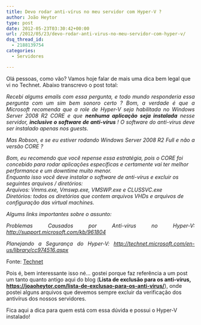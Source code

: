 ```yaml
---
title: Devo rodar anti-vírus no meu servidor com Hyper-V ?
author: João Heytor
type: post
date: 2012-05-23T03:30:42+00:00
url: /2012/05/23/devo-rodar-anti-virus-no-meu-servidor-com-hyper-v/
dsq_thread_id:
  - 2188139754
categories:
  - Servidores

---
```

Olá pessoas, como vão? Vamos hoje falar de mais uma dica bem legal que vi no Technet. Abaixo transcrevo o post total:

<p align="justify">
  <em>Recebi algums emails com essa pergunta, e todo mundo responderia essa pergunta com um sim bem sonoro certo ? Bom, a verdade é que a Microsoft recomenda que a role de Hyper-V seja habilitada no Windows Server 2008 R2 CORE e que <strong>nenhuma aplicação seja instalada</strong> nesse servidor, <strong>inclusive o software de anti-vírus</strong> ! O software do anti-virus deve ser instalado apenas nos guests.</em>
</p>

<p align="justify">
  <em>Mas Robson, e se eu estiver rodando Windows Server 2008 R2 Full e não a versão CORE ? </em>
</p>

_Bom, eu recomendo que você repense essa estratégia, pois o CORE foi concebido para rodar aplicações específicas e certamente vai ter melhor performance e um downtime muito menor._  
_Enquanto isso você deve instalar o software de anti-vírus e excluir os seguintes arquivos / diretórios:_  
_Arquivos: Vmms.exe, Vmswp.exe, VMSWP.exe e CLUSSVC.exe_  
_Diretórios: todos os diretórios que contem arquivos VHDs e arquivos de configuração das virtual machines._

<p align="justify">
  <em>Algums links importantes sobre o assunto:</em>
</p>

<p align="justify">
  <em>Problemas Causados por Anti-virus no Hyper-V: <a href="http://support.microsoft.com/kb/961804">http://support.microsoft.com/kb/961804</a></em>
</p>

<p align="justify">
  <em>Planejando a Segurança do Hyper-V: <a href="http://technet.microsoft.com/en-us/library/cc974516.aspx">http://technet.microsoft.com/en-us/library/cc974516.aspx</a></em>
</p>

Fonte: <a href="http://blogs.technet.com/b/robsonsilva/archive/2009/10/29/devo-rodar-anti-v-rus-no-meu-servidor-com-hyper-v.aspx" target="_blank">Technet</a>

Pois é, bem interessante isso né&#8230; gostei porque faz referência a um post um tanto quanto antigo aqui do blog (**Lista de exclusão para os anti-vírus, <https://joaoheytor.com/lista-de-exclusao-para-os-anti-virus/>**), onde postei alguns arquivos que devemos sempre excluir da verificação dos antivírus dos nossos servidores.

Fica aqui a dica para quem está com essa dúvida e possui o Hyper-V instalado!